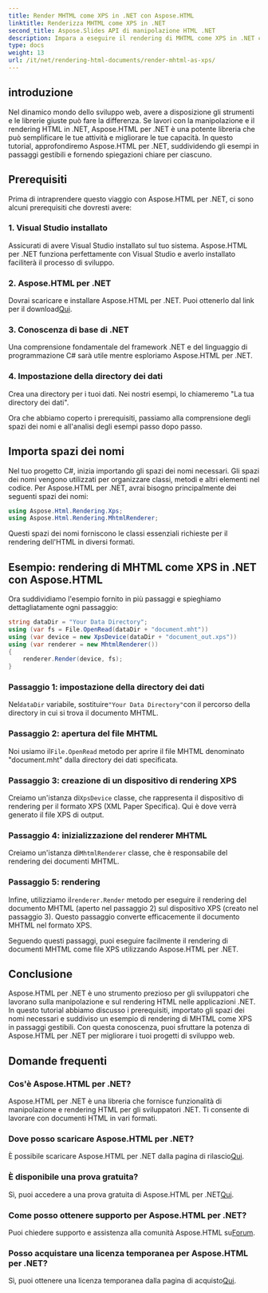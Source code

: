 ```yaml
---
title: Render MHTML come XPS in .NET con Aspose.HTML
linktitle: Renderizza MHTML come XPS in .NET
second_title: Aspose.Slides API di manipolazione HTML .NET
description: Impara a eseguire il rendering di MHTML come XPS in .NET con Aspose.HTML. Migliora le tue capacità di manipolazione dell'HTML e potenzia i tuoi progetti di sviluppo web!
type: docs
weight: 13
url: /it/net/rendering-html-documents/render-mhtml-as-xps/
---
```

## introduzione

Nel dinamico mondo dello sviluppo web, avere a disposizione gli strumenti e le librerie giuste può fare la differenza. Se lavori con la manipolazione e il rendering HTML in .NET, Aspose.HTML per .NET è una potente libreria che può semplificare le tue attività e migliorare le tue capacità. In questo tutorial, approfondiremo Aspose.HTML per .NET, suddividendo gli esempi in passaggi gestibili e fornendo spiegazioni chiare per ciascuno.

## Prerequisiti

Prima di intraprendere questo viaggio con Aspose.HTML per .NET, ci sono alcuni prerequisiti che dovresti avere:

### 1. Visual Studio installato

Assicurati di avere Visual Studio installato sul tuo sistema. Aspose.HTML per .NET funziona perfettamente con Visual Studio e averlo installato faciliterà il processo di sviluppo.

### 2. Aspose.HTML per .NET

 Dovrai scaricare e installare Aspose.HTML per .NET. Puoi ottenerlo dal link per il download[Qui](https://releases.aspose.com/html/net/).

### 3. Conoscenza di base di .NET

Una comprensione fondamentale del framework .NET e del linguaggio di programmazione C# sarà utile mentre esploriamo Aspose.HTML per .NET.

### 4. Impostazione della directory dei dati

Crea una directory per i tuoi dati. Nei nostri esempi, lo chiameremo "La tua directory dei dati".

Ora che abbiamo coperto i prerequisiti, passiamo alla comprensione degli spazi dei nomi e all'analisi degli esempi passo dopo passo.

## Importa spazi dei nomi

Nel tuo progetto C#, inizia importando gli spazi dei nomi necessari. Gli spazi dei nomi vengono utilizzati per organizzare classi, metodi e altri elementi nel codice. Per Aspose.HTML per .NET, avrai bisogno principalmente dei seguenti spazi dei nomi:

```csharp
using Aspose.Html.Rendering.Xps;
using Aspose.Html.Rendering.MhtmlRenderer;
```

Questi spazi dei nomi forniscono le classi essenziali richieste per il rendering dell'HTML in diversi formati.

## Esempio: rendering di MHTML come XPS in .NET con Aspose.HTML

Ora suddividiamo l'esempio fornito in più passaggi e spieghiamo dettagliatamente ogni passaggio:

```csharp
string dataDir = "Your Data Directory";
using (var fs = File.OpenRead(dataDir + "document.mht"))
using (var device = new XpsDevice(dataDir + "document_out.xps"))
using (var renderer = new MhtmlRenderer())
{
    renderer.Render(device, fs);
}
```

### Passaggio 1: impostazione della directory dei dati

 Nel`dataDir` variabile, sostituire`"Your Data Directory"`con il percorso della directory in cui si trova il documento MHTML.

### Passaggio 2: apertura del file MHTML

 Noi usiamo il`File.OpenRead` metodo per aprire il file MHTML denominato "document.mht" dalla directory dei dati specificata.

### Passaggio 3: creazione di un dispositivo di rendering XPS

 Creiamo un'istanza di`XpsDevice` classe, che rappresenta il dispositivo di rendering per il formato XPS (XML Paper Specifica). Qui è dove verrà generato il file XPS di output.

### Passaggio 4: inizializzazione del renderer MHTML

 Creiamo un'istanza di`MhtmlRenderer` classe, che è responsabile del rendering dei documenti MHTML.

### Passaggio 5: rendering

 Infine, utilizziamo il`renderer.Render` metodo per eseguire il rendering del documento MHTML (aperto nel passaggio 2) sul dispositivo XPS (creato nel passaggio 3). Questo passaggio converte efficacemente il documento MHTML nel formato XPS.

Seguendo questi passaggi, puoi eseguire facilmente il rendering di documenti MHTML come file XPS utilizzando Aspose.HTML per .NET.

## Conclusione

Aspose.HTML per .NET è uno strumento prezioso per gli sviluppatori che lavorano sulla manipolazione e sul rendering HTML nelle applicazioni .NET. In questo tutorial abbiamo discusso i prerequisiti, importato gli spazi dei nomi necessari e suddiviso un esempio di rendering di MHTML come XPS in passaggi gestibili. Con questa conoscenza, puoi sfruttare la potenza di Aspose.HTML per .NET per migliorare i tuoi progetti di sviluppo web.

## Domande frequenti

### Cos'è Aspose.HTML per .NET?
Aspose.HTML per .NET è una libreria che fornisce funzionalità di manipolazione e rendering HTML per gli sviluppatori .NET. Ti consente di lavorare con documenti HTML in vari formati.

### Dove posso scaricare Aspose.HTML per .NET?
 È possibile scaricare Aspose.HTML per .NET dalla pagina di rilascio[Qui](https://releases.aspose.com/html/net/).

### È disponibile una prova gratuita?
 Sì, puoi accedere a una prova gratuita di Aspose.HTML per .NET[Qui](https://releases.aspose.com/).

### Come posso ottenere supporto per Aspose.HTML per .NET?
 Puoi chiedere supporto e assistenza alla comunità Aspose.HTML su[Forum](https://forum.aspose.com/).

### Posso acquistare una licenza temporanea per Aspose.HTML per .NET?
 Sì, puoi ottenere una licenza temporanea dalla pagina di acquisto[Qui](https://purchase.aspose.com/temporary-license/).